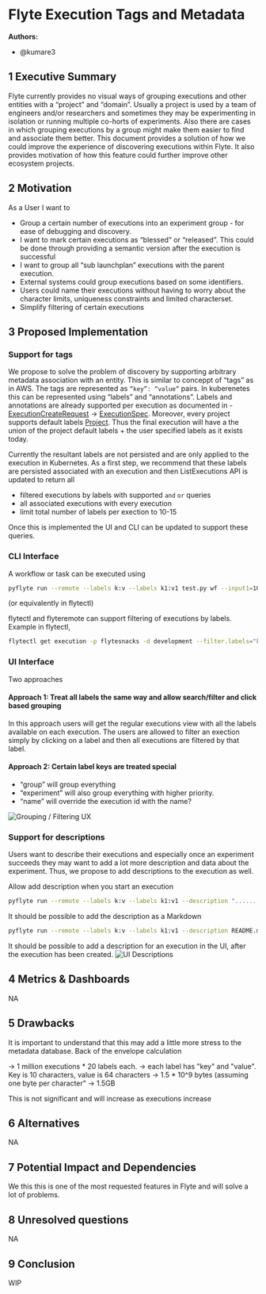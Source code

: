 # Flyte Execution Tags and Metadata

**Authors:**

- @kumare3

## 1 Executive Summary

Flyte currently provides no visual ways of grouping executions and other
entities with a “project” and “domain”. Usually a project is used by a team of
engineers and/or researchers and sometimes they may be  experimenting in
isolation or running multiple co-horts of experiments. Also there are cases in
which grouping executions by a group might make them easier to find and
associate them better. This document provides a solution of how we could
improve the experience of discovering executions within Flyte. It also provides
motivation of how this feature could further improve other ecosystem projects.

## 2 Motivation

As a User I want to
 - Group a certain number of executions into an experiment group - for ease of debugging and discovery.
 - I want to mark certain executions as “blessed” or “released”. This could be done through providing a semantic version after the execution is successful 
 - I want to group all “sub launchplan” executions with the parent execution.  
 - External systems could group executions based on some identifiers.  
 - Users could name their executions without having to worry about the character limits, uniqueness constraints and limited characterset.
 - Simplify filtering of certain executions

## 3 Proposed Implementation

### Support for tags

We propose to solve the problem of discovery by supporting arbitrary metadata association with an entity. This is similar to conceppt of “tags” as in AWS. The tags are represented as `“key”: “value”` pairs. In kuberenetes this can be represented using “labels” and “annotations”. Labels and annotations are already supported per execution as documented in - [ExecutionCreateRequest](https://docs.flyte.org/projects/flyteidl/en/latest/protos/docs/admin/admin.html#executioncreaterequest) -> [ExecutionSpec](https://docs.flyte.org/projects/flyteidl/en/latest/protos/docs/admin/admin.html#executionspec). Moreover,  every project supports default labels [Project](https://docs.flyte.org/projects/flyteidl/en/latest/protos/docs/admin/admin.html#project). Thus the final execution will have a the union of the project default labels + the user specified labels as it exists today.

Currently the resultant labels are not persisted and are only applied to the
execution in Kubernetes. As a first step, we recommend that these labels are
persisted associated with an execution and then ListExecutions API is updated
to return all 
 - filtered executions by labels with supported `and` `or` queries
 - all associated executions with every execution
 - limit total number of labels per exection to 10-15

Once this is implemented the UI and CLI can be updated to support these
queries.

### CLI Interface 

A workflow or task can be executed using

```bash
pyflyte run --remote --labels k:v --labels k1:v1 test.py wf --input1=10
```
 (or equivalently in flytectl)

flytectl and flyteremote can support filtering of executions by labels. Example
in flytectl,
```bash
flytectl get execution -p flytesnacks -d development --filter.labels="k:v"
```

### UI Interface

Two approaches

#### Approach 1: Treat all labels the same way and allow search/filter and click based grouping
In this approach users will get the regular executions view with all the labels
available on each execution. The users are allowed to filter an exection simply
by clicking on a label and then all executions are filtered by that label. 

#### Approach 2: Certain label keys are treated special
 - “group” will group everything
 - “experiment” will also group everything with higher priority. 
 - “name” will override the execution id with the name?
 
![Grouping / Filtering UX](https://raw.githubusercontent.com/flyteorg/static-resources/main/flyte/rfc/tags/labels-filter.png)


### Support for descriptions

Users want to describe their executions and especially once an experiment
succeeds they may want to add a lot more description and data about the
experiment. Thus, we propose to add descriptions to the execution as well.

Allow add description when you start an execution
```bash
pyflyte run --remote --labels k:v --labels k1:v1 --description "........" test.py wf --input1=10
```
 
It should be possible to add the description as a Markdown
```bash
pyflyte run --remote --labels k:v --labels k1:v1 --description README.md test.py wf --input1=10
```
 
It should be possible to add a description for an execution in the UI, after
the execution has been created.
![UI Descriptions](https://raw.githubusercontent.com/flyteorg/static-resources/main/flyte/rfc/tags/description-edit.png)

## 4 Metrics & Dashboards
NA

## 5 Drawbacks
It is important to understand that this may add a little more stress to the
metadata database. Back of the envelope calculation

 -> 1 million executions * 20 labels each. 
 -> each label has "key" and "value". Key is 10 characters, value is 64
characters
 -> 1.5 * 10^9 bytes (assuming one byte per character" -> 1.5GB

This is not significant and will increase as executions increase

## 6 Alternatives
NA


## 7 Potential Impact and Dependencies
We this this is one of the most requested features in Flyte and will solve
a lot of problems.


## 8 Unresolved questions
NA

## 9 Conclusion
WIP
